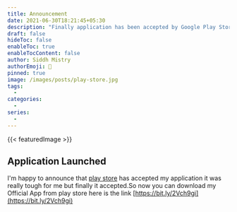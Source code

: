 ```yaml
---
title: Announcement
date: 2021-06-30T18:21:45+05:30
description: "Finally application has been accepted by Google Play Store."
draft: false
hideToc: false
enableToc: true
enableTocContent: false
author: Siddh Mistry
authorEmoji: 🤯
pinned: true
image: /images/posts/play-store.jpg
tags:
  - 
categories:
  - 
series:
  - 
---
```

{{< featuredImage >}}
## Application Launched
I'm happy to announce that [play store](https://bit.ly/2Vch9gi) has accepted my application it was really tough for me but finally it accepted.So now you can download my Official App from play store here is the link [https://bit.ly/2Vch9gi](https://bit.ly/2Vch9gi)
